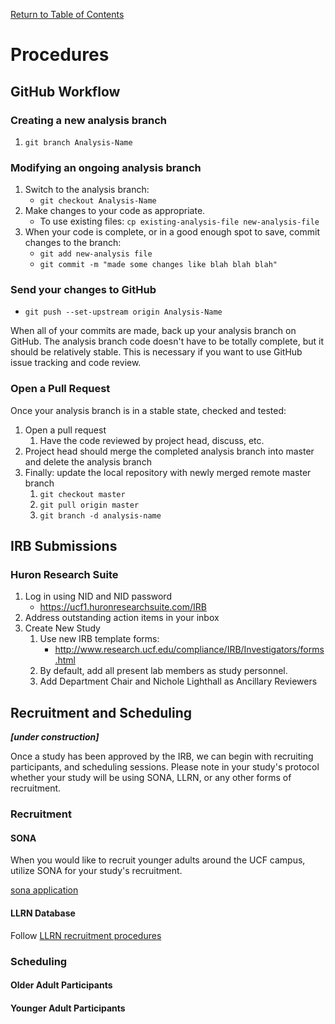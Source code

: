 
[Return to Table of Contents](readme.md#table-of-contents)

# Procedures

## GitHub Workflow

### Creating a new analysis branch
1. `git branch Analysis-Name`

### Modifying an ongoing analysis branch
1. Switch to the analysis branch:
    - `git checkout Analysis-Name`
2. Make changes to your code as appropriate.
    - To use existing files: `cp existing-analysis-file new-analysis-file`
3. When your code is complete, or in a good enough spot to save, commit changes to the branch:
    - `git add new-analysis file`
    - `git commit -m "made some changes like blah blah blah"`

### Send your changes to GitHub
- `git push --set-upstream origin Analysis-Name`

When all of your commits are made, back up your analysis branch on GitHub. The analysis branch code doesn't have to be totally complete, but it should be relatively stable. This is necessary if you want to use GitHub issue tracking and code review.

### Open a Pull Request
Once your analysis branch is in a stable state, checked and tested:
1. Open a pull request
    1. Have the code reviewed by project head, discuss, etc.
2. Project head should merge the completed analysis branch into master and delete the analysis branch
3. Finally: update the local repository with newly merged remote master branch
    1. `git checkout master`
    2. `git pull origin master`
    3. `git branch -d analysis-name`

## IRB Submissions

### Huron Research Suite
1. Log in using NID and NID password
    - https://ucf1.huronresearchsuite.com/IRB
2. Address outstanding action items in your inbox
3. Create New Study
    1. Use new IRB template forms:
        - http://www.research.ucf.edu/compliance/IRB/Investigators/forms.html
    2. By default, add all present lab members as study personnel.
    2. Add Department Chair and Nichole Lighthall as Ancillary Reviewers
    
## Recruitment and Scheduling
  
***[under construction]***
    
Once a study has been approved by the IRB, we can begin with recruiting participants, and scheduling sessions. Please note in your study's protocol whether your study will be using SONA, LLRN, or any other forms of recruitment. 

### Recruitment

#### SONA

When you would like to recruit younger adults around the UCF campus, utilize SONA for your study's recruitment.

[sona application](sourcedocs/researcher-study-application.pdf)

#### LLRN Database
Follow [LLRN recruitment procedures](https://github.com/llrn/protocol/readme.md)

### Scheduling

#### Older Adult Participants

#### Younger Adult Participants
